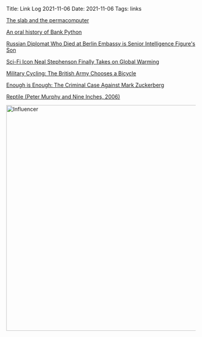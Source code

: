 Title: Link Log 2021-11-06
Date: 2021-11-06
Tags: links

[The slab and the permacomputer](https://society.robinsloan.com/archive/slab/)

[An oral history of Bank Python](https://calpaterson.com/bank-python.html)

[Russian Diplomat Who Died at Berlin Embassy is Senior Intelligence Figure's Son](https://www.bellingcat.com/news/2021/11/05/russian-diplomat-who-died-at-berlin-embassy-is-senior-intelligence-figures-son/)

[Sci-Fi Icon Neal Stephenson Finally Takes on Global Warming](https://web.archive.org/web/20211026101205/https://www.wired.com/story/sci-fi-icon-neal-stephenson-global-warming/)

[Military Cycling: The British Army Chooses a Bicycle](https://cyclehistory.wordpress.com/2016/03/10/military-cycling-the-war-office-mark-bicycles/)

[Enough is Enough: The Criminal Case Against Mark Zuckerberg](https://mattstoller.substack.com/p/enough-is-enough-the-criminal-case)

[Reptile (Peter Murphy and Nine Inches, 2006)](https://www.youtube.com/watch?v=gvClJOA5lqA)

<a href="https://www.flickr.com/photos/pigmonkey/51659208882/in/dateposted/" title="Influencer"><img src="https://live.staticflickr.com/65535/51659208882_616f88e7f0_c.jpg" width="800" height="600" alt="Influencer"></a>
